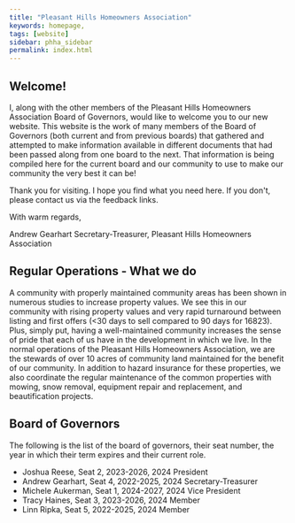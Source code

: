 ```yaml
---
title: "Pleasant Hills Homeowners Association"
keywords: homepage,
tags: [website]
sidebar: phha_sidebar
permalink: index.html
---
```


<!--
{% include note.html content="This is our brand-new website. If you feel that something is missing, don't hestiate to get in touch with us as at contact@phha.info." %}
-->

## Welcome!

I, along with the other members of the Pleasant Hills Homeowners Association Board of Governors, would like to welcome you to our new website. This website is the work of many members of the Board of Governors (both current and from previous boards) that gathered and attempted to make information available in different documents that had been passed along from one board to the next. That information is being compiled here for the current board and our community to use to make our community the very best it can be!

Thank you for visiting. I hope you find what you need here. If you don't, please contact us via the feedback links.

With warm regards,

Andrew Gearhart
   Secretary-Treasurer,
   Pleasant Hills Homeowners Association

## Regular Operations - What we do

A community with properly maintained community areas has been shown in numerous studies to increase property values. We see this in our community with rising property values and very rapid turnaround between listing and first offers (<30 days to sell compared to 90 days for 16823). Plus, simply put, having a well-maintained community increases the sense of pride that each of us have in the development in which we live. In the normal operations of the Pleasant Hills Homeowners Association, we are the stewards of over 10 acres of community land maintained for the benefit of our community. In addition to hazard insurance for these properties, we also coordinate the regular maintenance of the common properties with mowing, snow removal, equipment repair and replacement, and beautification projects.

## Board of Governors

The following is the list of the board of governors, their seat number, the year in which their term expires and their current role.

- Joshua Reese, Seat 2, 2023-2026, 2024 President
- Andrew Gearhart, Seat 4, 2022-2025, 2024 Secretary-Treasurer
- Michele Aukerman, Seat 1, 2024-2027, 2024 Vice President
- Tracy Haines, Seat 3, 2023-2026, 2024 Member
- Linn Ripka, Seat 5, 2022-2025, 2024 Member